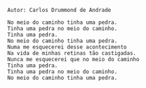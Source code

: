     Autor: Carlos Drummond de Andrade
    
    No meio do caminho tinha uma pedra.
    Tinha uma pedra no meio do caminho.
    Tinha uma pedra.
    No meio do caminho tinha uma pedra.
    Numa me esquecerei desse acontecimento
    Na vida de minhas retinas tão castigadas.
    Nunca me esquecerei que no meio do caminho
    Tinha uma pedra.
    Tinha uma pedra no meio do caminho.
    No meio do caminho tinha uma pedra.

